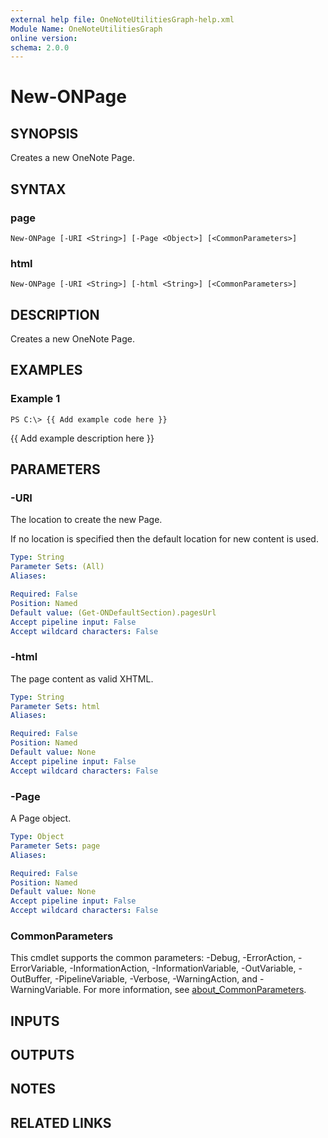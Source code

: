 ```yaml
---
external help file: OneNoteUtilitiesGraph-help.xml
Module Name: OneNoteUtilitiesGraph
online version:
schema: 2.0.0
---
```


# New-ONPage

## SYNOPSIS
Creates a new OneNote Page.

## SYNTAX

### page
```
New-ONPage [-URI <String>] [-Page <Object>] [<CommonParameters>]
```

### html
```
New-ONPage [-URI <String>] [-html <String>] [<CommonParameters>]
```

## DESCRIPTION
Creates a new OneNote Page.

## EXAMPLES

### Example 1
```
PS C:\> {{ Add example code here }}
```

{{ Add example description here }}

## PARAMETERS

### -URI
The location to create the new Page.

If no location is specified then the default location for new content is used.

```yaml
Type: String
Parameter Sets: (All)
Aliases:

Required: False
Position: Named
Default value: (Get-ONDefaultSection).pagesUrl
Accept pipeline input: False
Accept wildcard characters: False
```

### -html
The page content as valid XHTML.

```yaml
Type: String
Parameter Sets: html
Aliases:

Required: False
Position: Named
Default value: None
Accept pipeline input: False
Accept wildcard characters: False
```

### -Page
A Page object.

```yaml
Type: Object
Parameter Sets: page
Aliases:

Required: False
Position: Named
Default value: None
Accept pipeline input: False
Accept wildcard characters: False
```

### CommonParameters
This cmdlet supports the common parameters: -Debug, -ErrorAction, -ErrorVariable, -InformationAction, -InformationVariable, -OutVariable, -OutBuffer, -PipelineVariable, -Verbose, -WarningAction, and -WarningVariable. For more information, see [about_CommonParameters](http://go.microsoft.com/fwlink/?LinkID=113216).

## INPUTS

## OUTPUTS

## NOTES

## RELATED LINKS

